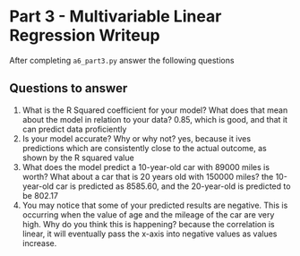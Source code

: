 # Part 3 - Multivariable Linear Regression Writeup

After completing `a6_part3.py` answer the following questions

## Questions to answer

1. What is the R Squared coefficient for your model? What does that mean about the model in relation to your data?
0.85, which is good, and that it can predict data proficiently
2. Is your model accurate? Why or why not?
yes, because it ives predictions which are consistently close to the actual outcome, as shown by the R squared value
3. What does the model predict a 10-year-old car with 89000 miles is worth? What about a car that is 20 years old with 150000 miles?
the 10-year-old car is predicted as 8585.60, and the 20-year-old is predicted to be 802.17
4. You may notice that some of your predicted results are negative. This is occurring when the value of age and the mileage of the car are very high. Why do you think this is happening?
because the correlation is linear, it will eventually pass the x-axis into negative values as values increase.